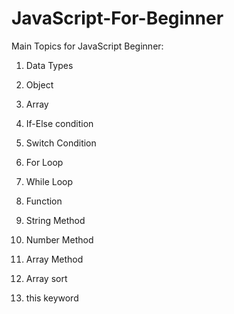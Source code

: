 # JavaScript-For-Beginner

Main Topics for JavaScript Beginner:
1. Data Types
2. Object
3. Array
4. If-Else condition
5. Switch Condition
6. For Loop
7. While Loop
8. Function

9. String Method
10. Number Method
11. Array Method
12. Array sort
13. this keyword
